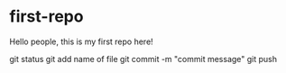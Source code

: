 # first-repo

Hello people, this is my first repo here!

git status
git add name of file
git commit -m "commit message"
git push